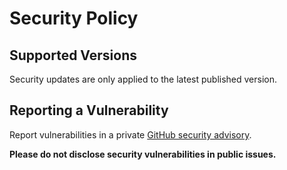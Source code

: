 # Security Policy

## Supported Versions

Security updates are only applied to the latest published version.

## Reporting a Vulnerability

Report vulnerabilities in a private
[GitHub security advisory](https://github.com/bre97-web/material-anti-mage-vue/security/advisories).

**Please do not disclose security vulnerabilities in public issues.**
